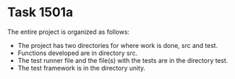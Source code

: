 # Task 1501a
The entire project is organized as follows: 
- The project has two directories for where work is done, src and test.
- Functions developed are in directory src.
- The test runner file and the file(s) with the tests are in the directory test. 
- The test framework is in the directory unity.
 


